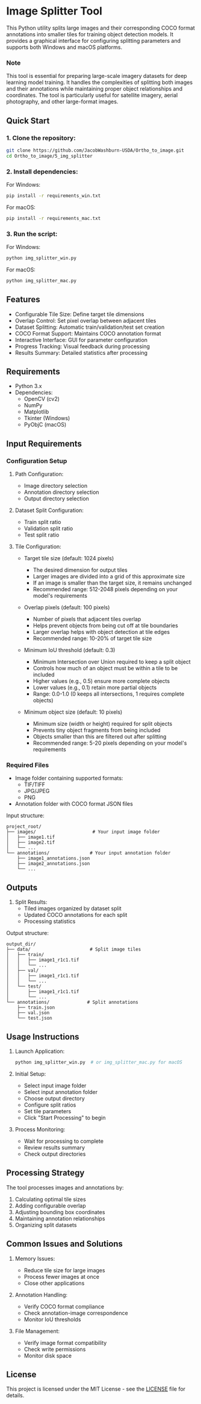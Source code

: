 # **Image Splitter Tool**

This Python utility splits large images and their corresponding COCO format annotations into smaller tiles for training object detection models. It provides a graphical interface for configuring splitting parameters and supports both Windows and macOS platforms.

### **Note**
This tool is essential for preparing large-scale imagery datasets for deep learning model training. It handles the complexities of splitting both images and their annotations while maintaining proper object relationships and coordinates. The tool is particularly useful for satellite imagery, aerial photography, and other large-format images.

## Quick Start

### 1. Clone the repository:
```bash
git clone https://github.com/JacobWashburn-USDA/Ortho_to_image.git
cd Ortho_to_image/5_img_splitter
```

### 2. Install dependencies:

For Windows:
```bash
pip install -r requirements_win.txt
```

For macOS:
```bash
pip install -r requirements_mac.txt
```

### 3. Run the script:

For Windows:
```bash
python img_splitter_win.py
```

For macOS:
```bash
python img_splitter_mac.py
```

## **Features**

- Configurable Tile Size: Define target tile dimensions
- Overlap Control: Set pixel overlap between adjacent tiles
- Dataset Splitting: Automatic train/validation/test set creation
- COCO Format Support: Maintains COCO annotation format
- Interactive Interface: GUI for parameter configuration
- Progress Tracking: Visual feedback during processing
- Results Summary: Detailed statistics after processing

## **Requirements**

- Python 3.x
- Dependencies:
  - OpenCV (cv2)
  - NumPy
  - Matplotlib
  - Tkinter (Windows)
  - PyObjC (macOS)

## **Input Requirements**

### Configuration Setup
1. Path Configuration:
   - Image directory selection
   - Annotation directory selection
   - Output directory selection
   
2. Dataset Split Configuration:
   - Train split ratio
   - Validation split ratio
   - Test split ratio

3. Tile Configuration:
   - Target tile size (default: 1024 pixels)
      - The desired dimension for output tiles
      - Larger images are divided into a grid of this approximate size
      - If an image is smaller than the target size, it remains unchanged
      - Recommended range: 512-2048 pixels depending on your model's requirements
   
   - Overlap pixels (default: 100 pixels)
      - Number of pixels that adjacent tiles overlap
      - Helps prevent objects from being cut off at tile boundaries
      - Larger overlap helps with object detection at tile edges
      - Recommended range: 10-20% of target tile size
   
   - Minimum IoU threshold (default: 0.3)
      - Minimum Intersection over Union required to keep a split object
      - Controls how much of an object must be within a tile to be included
      - Higher values (e.g., 0.5) ensure more complete objects
      - Lower values (e.g., 0.1) retain more partial objects
      - Range: 0.0-1.0 (0 keeps all intersections, 1 requires complete objects)
   
   - Minimum object size (default: 10 pixels)
      - Minimum size (width or height) required for split objects
      - Prevents tiny object fragments from being included
      - Objects smaller than this are filtered out after splitting
      - Recommended range: 5-20 pixels depending on your model's requirements

### **Required Files**
- Image folder containing supported formats:
  - TIF/TIFF
  - JPG/JPEG
  - PNG
- Annotation folder with COCO format JSON files

Input structure:
```
project_root/
├── images/                     # Your input image folder
│   ├── image1.tif
│   ├── image2.tif
│   └── ...
└── annotations/               # Your input annotation folder
    ├── image1_annotations.json
    ├── image2_annotations.json
    └── ...
```

## **Outputs**

1. Split Results:
   - Tiled images organized by dataset split
   - Updated COCO annotations for each split
   - Processing statistics

Output structure:
```
output_dir/
├── data/                      # Split image tiles
│   ├── train/
│   │   ├── image1_r1c1.tif
│   │   └── ...
│   ├── val/
│   │   ├── image1_r1c1.tif
│   │   └── ...
│   └── test/
│       ├── image1_r1c1.tif
│       └── ...
└── annotations/              # Split annotations
    ├── train.json
    ├── val.json
    └── test.json
```

## **Usage Instructions**

1. Launch Application:
   ```python
   python img_splitter_win.py  # or img_splitter_mac.py for macOS
   ```

2. Initial Setup:
   - Select input image folder
   - Select input annotation folder
   - Choose output directory
   - Configure split ratios
   - Set tile parameters
   - Click "Start Processing" to begin

3. Process Monitoring:
   - Wait for processing to complete
   - Review results summary
   - Check output directories

## **Processing Strategy**

The tool processes images and annotations by:
1. Calculating optimal tile sizes
2. Adding configurable overlap
3. Adjusting bounding box coordinates
4. Maintaining annotation relationships
5. Organizing split datasets

## **Common Issues and Solutions**

1. Memory Issues:
   - Reduce tile size for large images
   - Process fewer images at once
   - Close other applications

2. Annotation Handling:
   - Verify COCO format compliance
   - Check annotation-image correspondence
   - Monitor IoU thresholds

3. File Management:
   - Verify image format compatibility
   - Check write permissions
   - Monitor disk space

## **License**

This project is licensed under the MIT License - see the [LICENSE](LICENSE) file for details.